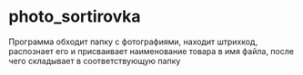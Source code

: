 # photo_sortirovka
Программа обходит папку с фотографиями, находит штрихкод, распознает его и присваивает наименование товара в имя файла, после чего складывает в соответствующую папку
